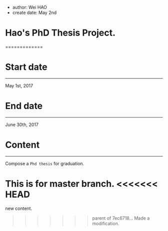 * author: Wei HAO
* create date: May 2nd
# Hao's PhD Thesis Project.
=============
# Start date
--------------------
May 1st, 2017

# End date
-------------
June 30th, 2017

# Content
---------------
Compose a `Phd thesis` for graduation.

This is for master branch.
<<<<<<< HEAD
=======

new content.
>>>>>>> parent of 7ec6718... Made a modification.
